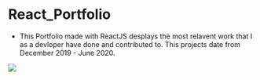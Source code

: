 # React_Portfolio

* This Portfolio made with ReactJS desplays the most relavent work that I as a devloper 
have done and contributed to. This projects date from December 2019 - June 2020.

![](react_portfolio.gif)
